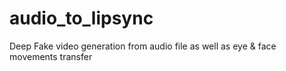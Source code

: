 # audio_to_lipsync
Deep Fake video generation from audio file as well as eye &amp; face movements transfer
